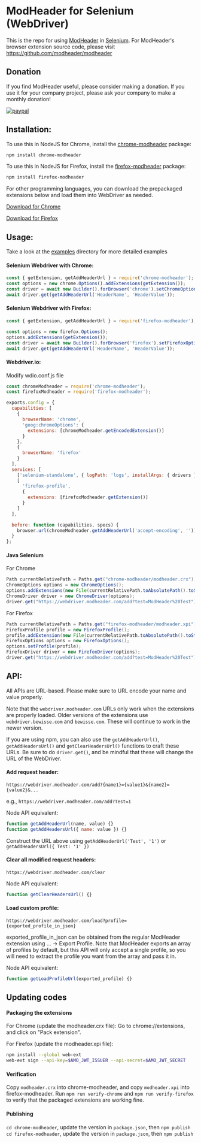 # ModHeader for Selenium (WebDriver)

This is the repo for using [ModHeader](https://chrome.google.com/webstore/detail/modheader/idgpnmonknjnojddfkpgkljpfnnfcklj) in [Selenium](https://www.seleniumhq.org/). For ModHeader's browser extension source code, please visit https://github.com/modheader/modheader

## Donation

If you find ModHeader useful, please consider making a donation. If you use it for your company project, please ask your company to make a monthly donation!

[![paypal](https://www.paypalobjects.com/en_US/i/btn/btn_donate_SM.gif)](https://paypal.me/hao1300)

## Installation:

To use this in NodeJS for Chrome, install the [chrome-modheader](https://www.npmjs.com/package/chrome-modheader) package:

```bash
npm install chrome-modheader
```

To use this in NodeJS for Firefox, install the [firefox-modheader](https://www.npmjs.com/package/firefox-modheader) package:

```bash
npm install firefox-modheader
```

For other programming languages, you can download the prepackaged extensions below and load them into WebDriver as needed.

[Download for Chrome](https://github.com/modheader/modheader_selenium/raw/main/chrome-modheader/modheader.crx)

[Download for Firefox](https://github.com/modheader/modheader_selenium/raw/main/firefox-modheader/modheader.xpi)

## Usage:

Take a look at the [examples](./examples) directory for more detailed examples

#### Selenium Webdriver with Chrome:

```javascript
const { getExtension, getAddHeaderUrl } = require('chrome-modheader');
const options = new chrome.Options().addExtensions(getExtension());
const driver = await new Builder().forBrowser('chrome').setChromeOptions(options).build();
await driver.get(getAddHeaderUrl('HeaderName', 'HeaderValue'));
```

#### Selenium Webdriver with Firefox:

```javascript
const { getExtension, getAddHeaderUrl } = require('firefox-modheader');

const options = new firefox.Options();
options.addExtensions(getExtension());
const driver = await new Builder().forBrowser('firefox').setFirefoxOptions(options).build();
await driver.get(getAddHeaderUrl('HeaderName', 'HeaderValue'));
```

#### Webdriver.io:

Modify wdio.conf.js file

```javascript
const chromeModheader = require('chrome-modheader');
const firefoxModheader = require('firefox-modheader');

exports.config = {
  capabilities: [
    {
      browserName: 'chrome',
      'goog:chromeOptions': {
        extensions: [chromeModheader.getEncodedExtension()]
      }
    },
    {
      browserName: 'firefox'
    }
  ],
  services: [
    ['selenium-standalone', { logPath: 'logs', installArgs: { drivers }, args: { drivers } }],
    [
      'firefox-profile',
      {
        extensions: [firefoxModheader.getExtension()]
      }
    ]
  ],

  before: function (capabilities, specs) {
    browser.url(chromeModheader.getAddHeaderUrl('accept-encoding', ''));
  }
};
```

#### Java Selenium

For Chrome

```java
Path currentRelativePath = Paths.get("chrome-modheader/modheader.crx");
ChromeOptions options = new ChromeOptions();
options.addExtensions(new File(currentRelativePath.toAbsolutePath().toString()));
ChromeDriver driver = new ChromeDriver(options);
driver.get("https://webdriver.modheader.com/add?test=ModHeader%20Test");
```

For Firefox

```java
Path currentRelativePath = Paths.get("firefox-modheader/modheader.xpi");
FirefoxProfile profile = new FirefoxProfile();
profile.addExtension(new File(currentRelativePath.toAbsolutePath().toString()));
FirefoxOptions options = new FirefoxOptions();
options.setProfile(profile);
FirefoxDriver driver = new FirefoxDriver(options);
driver.get("https://webdriver.modheader.com/add?test=ModHeader%20Test");
```

## API:

All APIs are URL-based. Please make sure to URL encode your name and value
properly.

Note that the `webdriver.modheader.com` URLs only work when the extensions are
properly loaded. Older versions of the extensions use `webdriver.bewisse.com`
and `bewisse.com`. These will continue to work in the newer version.

If you are using npm, you can also use the `getAddHeaderUrl()`, `getAddHeadersUrl()`
and `getClearHeadersUrl()` functions to craft these URLs. Be sure to do `driver.get()`,
and be mindful that these will change the URL of the WebDriver.

#### Add request header:

```
https://webdriver.modheader.com/add?{name1}={value1}&{name2}={value2}&...
```

e.g., `https://webdriver.modheader.com/add?Test=1`

Node API equivalent:

```javascript
function getAddHeaderUrl(name, value) {}
function getAddHeadersUrl({ name: value }) {}
```

Construct the URL above using `getAddHeaderUrl('Test', '1')` or `getAddHeadersUrl({ Test: '1' })`

#### Clear all modified request headers:

```
https://webdriver.modheader.com/clear
```

Node API equivalent:

```javascript
function getClearHeadersUrl() {}
```

#### Load custom profile:

```
https://webdriver.modheader.com/load?profile={exported_profile_in_json}
```

exported_profile_in_json can be obtained from the regular ModHeader
extension using ... -> Export Profile. Note that ModHeader exports
an array of profiles by default, but this API will only accept a single
profile, so you will need to extract the profile you want from the array
and pass it in.

Node API equivalent:

```javascript
function getLoadProfileUrl(exported_profile) {}
```

## Updating codes

#### Packaging the extensions

For Chrome (update the modheader.crx file):
Go to chrome://extensions, and click on "Pack extension".

For Firefox (update the modheader.xpi file):

```bash
npm install --global web-ext
web-ext sign --api-key=$AMO_JWT_ISSUER --api-secret=$AMO_JWT_SECRET
```

#### Verification

Copy `modheader.crx` into chrome-modheader, and copy `modheader.xpi` into firefox-modheader.
Run `npm run verify-chrome` and `npm run verify-firefox` to verify that the packaged extensions are working fine.

#### Publishing

`cd chrome-modheader`, update the version in `package.json`, then `npm publish`
`cd firefox-modheader`, update the version in `package.json`, then `npm publish`
